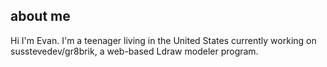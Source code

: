 ## about me

Hi I'm Evan. I'm a teenager living in the United States currently working on susstevedev/gr8brik, a web-based Ldraw modeler program.

[](https://github-readme-stats.vercel.app/api?username=susstevedev)
[](https://github-readme-stats.vercel.app/api/top-langs/?username=susstevedev&layout=compact)

<!--
**susstevedev/susstevedev** is a ✨ _special_ ✨ repository because its `README.md` (this file) appears on your GitHub profile.

Here are some ideas to get you started:

- 🔭 I’m currently working on ...
- 🌱 I’m currently learning ...
- 👯 I’m looking to collaborate on ...
- 🤔 I’m looking for help with ...
- 💬 Ask me about ...
- 📫 How to reach me: ...
- 😄 Pronouns: ...
- ⚡ Fun fact: ...
-->
